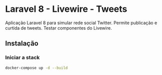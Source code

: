 # Laravel 8 - Livewire - Tweets

Aplicação Laravel 8 para simular rede social Twitter. Permite publicação e curtida de tweets. Testar componentes do Livewire.

## Instalação

### Iniciar a stack

```bash
docker-compose up -d --build
```
